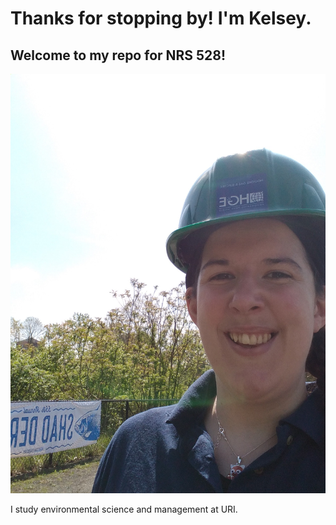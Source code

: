 # Thanks for stopping by! I'm Kelsey.
## **Welcome to my repo for NRS 528!**

![Here's a photo of me doing gate guard duty at my first internship. Working hard or hardly working?](https://github.com/KelseyTichenor/NRS528_Class/blob/main/Images/Yours%20Truly.jpg?raw=true)

I study environmental science and management at URI. 

